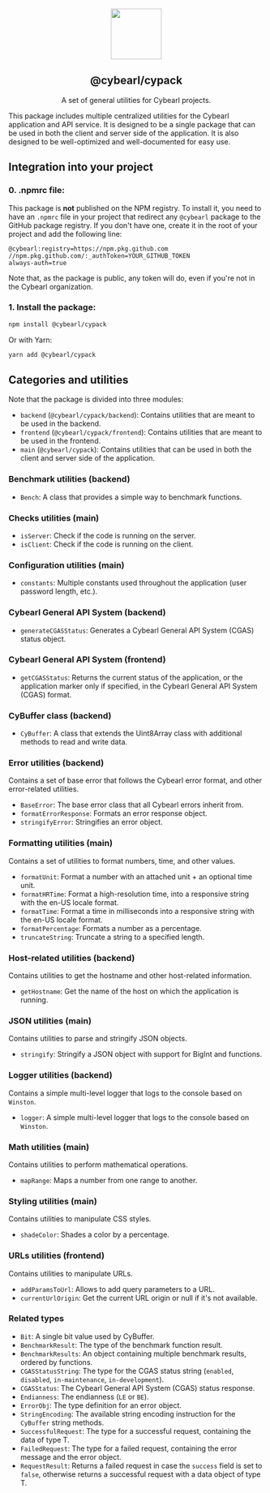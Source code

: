 <p align="center">
  <br />
  <a href="https://www.cybearl.com" target="_blank"><img width="100px" src="https://cybearl.com/_next/image?url=%2Fimages%2Flogo.webp&w=640&q=75" /></a>
  <h2 align="center">@cybearl/cypack</h2>
  <p align="center">A set of general utilities for Cybearl projects.</p>
</p>

This package includes multiple centralized utilities for the Cybearl application and API service. It is designed to be a single package that can be used in both the client and server side of the application. It is also designed to be well-optimized and well-documented for easy use.

Integration into your project
-----------------------------
### 0. .npmrc file:
This package is **not** published on the NPM registry. To install it, you need to have an `.npmrc` file in your project that
redirect any `@cybearl` package to the GitHub package registry. If you don't have one, create it in the root of your project and add the following line:
```
@cybearl:registry=https://npm.pkg.github.com
//npm.pkg.github.com/:_authToken=YOUR_GITHUB_TOKEN
always-auth=true
```
Note that, as the package is public, any token will do, even if you're not in the Cybearl organization.

### 1. Install the package:
```bash
npm install @cybearl/cypack
```
Or with Yarn:
```bash
yarn add @cybearl/cypack
```

Categories and utilities
------------------------
Note that the package is divided into three modules:
- `backend` (`@cybearl/cypack/backend`): Contains utilities that are meant to be used in the backend.
- `frontend` (`@cybearl/cypack/frontend`): Contains utilities that are meant to be used in the frontend.
- `main` (`@cybearl/cypack`): Contains utilities that can be used in both the client and server side of the application.

### Benchmark utilities (backend)
- `Bench`: A class that provides a simple way to benchmark functions.

### Checks utilities (main)
- `isServer`: Check if the code is running on the server.
- `isClient`: Check if the code is running on the client.

### Configuration utilities (main)
- `constants`: Multiple constants used throughout the application (user password length, etc.).

### Cybearl General API System (backend)
- `generateCGASStatus`: Generates a Cybearl General API System (CGAS) status object.

### Cybearl General API System (frontend)
- `getCGASStatus`: Returns the current status of the application, or the application marker only if specified,
  in the Cybearl General API System (CGAS) format.

### CyBuffer class (backend)
- `CyBuffer`: A class that extends the Uint8Array class with additional methods to read and write data.

### Error utilities (backend)
Contains a set of base error that follows the Cybearl error format, and other error-related utilities.
- `BaseError`: The base error class that all Cybearl errors inherit from.
- `formatErrorResponse`: Formats an error response object.
- `stringifyError`: Stringifies an error object.

### Formatting utilities (main)
Contains a set of utilities to format numbers, time, and other values.
- `formatUnit`: Format a number with an attached unit + an optional time unit.
- `formatHRTime`: Format a high-resolution time, into a responsive string with the en-US locale format.
- `formatTime`: Format a time in milliseconds into a responsive string with the en-US locale format.
- `formatPercentage`: Formats a number as a percentage.
- `truncateString`: Truncate a string to a specified length.

### Host-related utilities (backend)
Contains utilities to get the hostname and other host-related information.
- `getHostname`: Get the name of the host on which the application is running.

### JSON utilities (main)
Contains utilities to parse and stringify JSON objects.
- `stringify`: Stringify a JSON object with support for BigInt and functions.

### Logger utilities (backend)
Contains a simple multi-level logger that logs to the console based on `Winston`.
- `logger`: A simple multi-level logger that logs to the console based on `Winston`.

### Math utilities (main)
Contains utilities to perform mathematical operations.
- `mapRange`: Maps a number from one range to another.

### Styling utilities (main)
Contains utilities to manipulate CSS styles.
- `shadeColor`: Shades a color by a percentage.

### URLs utilities (frontend)
Contains utilities to manipulate URLs.
- `addParamsToUrl`: Allows to add query parameters to a URL.
- `currentUrlOrigin`: Get the current URL origin or null if it's not available.

### Related types
- `Bit`: A single bit value used by CyBuffer.
- `BenchmarkResult`: The type of the benchmark function result.
- `BenchmarkResults`: An object containing multiple benchmark results, ordered by functions.
- `CGASStatusString`: The type for the CGAS status string (`enabled`, `disabled`, `in-maintenance`, `in-development`).
- `CGASStatus`: The Cybearl General API System (CGAS) status response.
- `Endianness`: The endianness (`LE` or `BE`).
- `ErrorObj`: The type definition for an error object.
- `StringEncoding`: The available string encoding instruction for the `CyBuffer` string methods.
- `SuccessfulRequest`: The type for a successful request, containing the data of type T.
- `FailedRequest`: The type for a failed request, containing the error message and the error object.
- `RequestResult`: Returns a failed request in case the `success` field is set to `false`,
  otherwise returns a successful request with a data object of type T.
